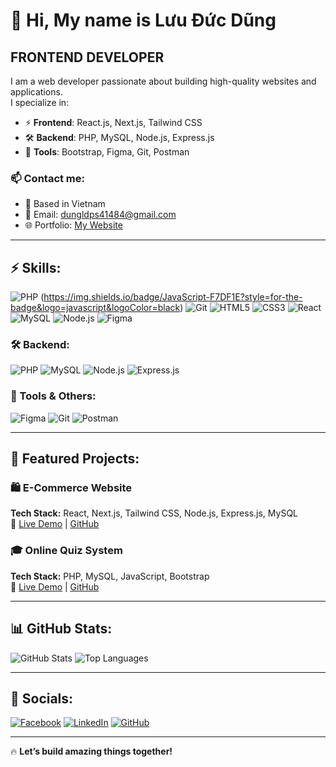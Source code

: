 # 👋 Hi, My name is Lưu Đức Dũng
## FRONTEND DEVELOPER

I am a web developer passionate about building high-quality websites and applications.  
I specialize in:
- ⚡ **Frontend**: React.js, Next.js, Tailwind CSS
- 🛠 **Backend**: PHP, MySQL, Node.js, Express.js
- 🚀 **Tools**: Bootstrap, Figma, Git, Postman

### 📫 Contact me:
- 📍 Based in Vietnam
- 📩 Email: dungldps41484@gmail.com
- 🌐 Portfolio: [My Website](https://your-portfolio-link.com)

---

## ⚡ Skills:
![PHP](https://img.shields.io/badge/PHP-777BB4?style=for-the-badge&logo=php&logoColor=white)
(https://img.shields.io/badge/JavaScript-F7DF1E?style=for-the-badge&logo=javascript&logoColor=black)
![Git](https://img.shields.io/badge/Git-F05032?style=for-the-badge&logo=git&logoColor=white)
![HTML5](https://img.shields.io/badge/HTML5-E34F26?style=for-the-badge&logo=html5&logoColor=white)
![CSS3](https://img.shields.io/badge/CSS3-1572B6?style=for-the-badge&logo=css3&logoColor=white)
![React](https://img.shields.io/badge/React-61DAFB?style=for-the-badge&logo=react&logoColor=black)
![MySQL](https://img.shields.io/badge/MySQL-4479A1?style=for-the-badge&logo=mysql&logoColor=white)
![Node.js](https://img.shields.io/badge/Node.js-43853D?style=for-the-badge&logo=node.js&logoColor=white)
![Figma](https://img.shields.io/badge/Figma-F24E1E?style=for-the-badge&logo=figma&logoColor=white)


### 🛠 Backend:
![PHP](https://img.shields.io/badge/PHP-777BB4?style=for-the-badge&logo=php&logoColor=white)
![MySQL](https://img.shields.io/badge/MySQL-4479A1?style=for-the-badge&logo=mysql&logoColor=white)
![Node.js](https://img.shields.io/badge/Node.js-43853D?style=for-the-badge&logo=node.js&logoColor=white)
![Express.js](https://img.shields.io/badge/Express.js-000000?style=for-the-badge&logo=express&logoColor=white)

### 🔧 Tools & Others:
![Figma](https://img.shields.io/badge/Figma-F24E1E?style=for-the-badge&logo=figma&logoColor=white)
![Git](https://img.shields.io/badge/Git-F05032?style=for-the-badge&logo=git&logoColor=white)
![Postman](https://img.shields.io/badge/Postman-FF6C37?style=for-the-badge&logo=postman&logoColor=white)

---

## 🚀 Featured Projects:
### 🛍️ **E-Commerce Website**
**Tech Stack:** React, Next.js, Tailwind CSS, Node.js, Express.js, MySQL  
🔗 [Live Demo](https://your-ecommerce-demo.com) | [GitHub](https://github.com/your-repo)

### 🎓 **Online Quiz System**
**Tech Stack:** PHP, MySQL, JavaScript, Bootstrap  
🔗 [Live Demo](https://your-quiz-demo.com) | [GitHub](https://github.com/your-repo)

---

## 📊 GitHub Stats:
![GitHub Stats](https://github-readme-stats.vercel.app/api?username=dungld&show_icons=true&theme=tokyonight)
![Top Languages](https://github-readme-stats.vercel.app/api/top-langs/?username=dungld&layout=compact&theme=tokyonight)

---

## 🔗 Socials:
[![Facebook](https://img.shields.io/badge/Facebook-%231877F2.svg?style=for-the-badge&logo=facebook&logoColor=white)](https://www.facebook.com/yourprofile)
[![LinkedIn](https://img.shields.io/badge/LinkedIn-%230077B5.svg?style=for-the-badge&logo=linkedin&logoColor=white)](https://www.linkedin.com/in/yourprofile/)
[![GitHub](https://img.shields.io/badge/GitHub-100000?style=for-the-badge&logo=github&logoColor=white)](https://github.com/dungld)

---

🔥 **Let’s build amazing things together!**
